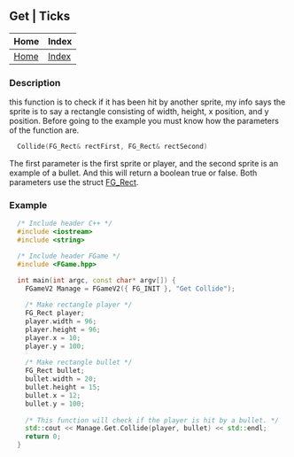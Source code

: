 ## Get | Ticks

| Home                     | Index                          |
|:-------------------------|:-------------------------------|
| [Home](../../index.html) | [Index](../documentation.html) |

### Description
this function is to check if it has been hit by another sprite, 
my info says the sprite is to say a rectangle consisting of width, 
height, x position, and y position. Before going to the example 
you must know how the parameters of the function are.
```cpp
  Collide(FG_Rect& rectFirst, FG_Rect& rectSecond)
```

The first parameter is the first sprite or player, 
and the second sprite is an example of a bullet.
And this will return a boolean true or false.
Both parameters use the struct [FG_Rect](../struct/fg_rect.html).

### Example
```cpp
  /* Include header C++ */
  #include <iostream>
  #include <string>

  /* Include header FGame */
  #include <FGame.hpp>

  int main(int argc, const char* argv[]) {
    FGameV2 Manage = FGameV2({ FG_INIT }, "Get Collide");
    
    /* Make rectangle player */
    FG_Rect player;
    player.width = 96;
    player.height = 96;
    player.x = 10;
    player.y = 100;
    
    /* Make rectangle bullet */
    FG_Rect bullet;
    bullet.width = 20;
    bullet.height = 15;
    bullet.x = 12;
    bullet.y = 100;
    
    /* This function will check if the player is hit by a bullet. */
    std::cout << Manage.Get.Collide(player, bullet) << std::endl;
    return 0;
  }
```
